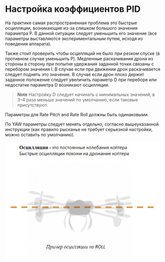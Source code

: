 # Настройка коэффициентов PID

На практике самая распространенная проблема это быстрые осцилляции, возникающие из-за слишком большого значения параметра P. В данной ситуации следует уменьшить его значение (все параметры выставляются экспериментальным путем, исходя из поведения аппарата).

Также стоит проверить чтобы осцилляций не было при резком спуске (в противном случае уменьшить P).
Медленные раскачивания дрона из стороны в сторону при попытке удержания заданной точки связаны с перебором значения I.
В случае если при движении дрон раскачивается следует поднять это значение.
В случае если дрон плохо держит заданное положение следует увеличить параметр D при переборе или недостатке параметра D возникают осцилляции.

> **Note** Настройку D следует начинать с минимальных значений, в 3–4 раза меньше значений по умолчанию, если таковые присутствуют.

Параметры для Rate Pitch and  Rate Roll должны быть одинаковыми.

По YAW параметры следует менять отдельно, согласно вышеуказанной инструкции (как правило рысканье не требует серьезной настройки, можно оставить по умолчанию).

![Осцилляции по ROLL](../assets/oscillRoll.jpg)
